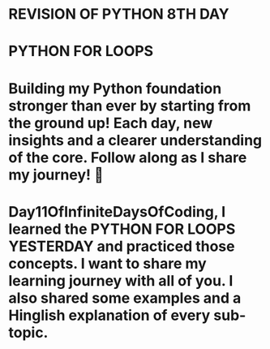 #  REVISION OF PYTHON 8TH DAY 
# PYTHON FOR LOOPS

# Building my Python foundation stronger than ever by starting from the ground up! Each day, new insights and a clearer understanding of the core. Follow along as I share my journey! 🌟 

# Day11OfInfiniteDaysOfCoding, I learned the PYTHON FOR LOOPS YESTERDAY and practiced those concepts. I want to share my learning journey with all of you. I also shared some examples and a Hinglish explanation of every sub-topic.
